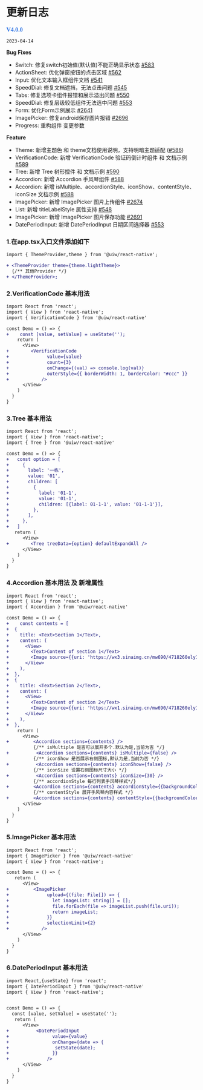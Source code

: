 # 更新日志

<b><font face="微软雅黑" size=3 color=#3578e5 >V4.0.0</font></b>

`2023-04-14`

**Bug Fixes**

- Switch: 修复switch初始值(默认值)不能正确显示状态 [#583](https://github.com/uiwjs/react-native-uiw/pull/583)
- ActionSheet: 优化弹窗按钮的点击区域 [#562](https://github.com/uiwjs/react-native-uiw/pull/562)
- Input: 优化文本输入框组件文档 [#541](https://github.com/uiwjs/react-native-uiw/pull/541)
- SpeedDial: 修复文档遮挡，无法点击问题 [#545](https://github.com/uiwjs/react-native-uiw/pull/545)
- Tabs: 修复选项卡组件报错和展示溢出问题 [#550](https://github.com/uiwjs/react-native-uiw/pull/550)
- SpeedDial: 修复层级较低组件无法选中问题 [#553](https://github.com/uiwjs/react-native-uiw/pull/553)
- Form: 优化Form示例展示 [#2641](https://github.com/uiwjs/react-native-uiw/actions/runs/4644484377)
- ImagePicker: 修复android保存图片报错 [#2696](https://github.com/uiwjs/react-native-uiw/actions/runs/4695870443)
- Progress: 重构组件 变更参数 

**Feature**

- Theme: 新增主题色 和  theme文档使用说明，支持明暗主题适配 ([#586](https://github.com/uiwjs/react-native-uiw/pull/586))
- VerificationCode: 新增 VerificationCode 验证码倒计时组件 和 文档示例 [#589](https://github.com/uiwjs/react-native-uiw/pull/589)
- Tree: 新增 Tree 树形控件 和 文档示例 [#590](https://github.com/uiwjs/react-native-uiw/pull/590)
- Accordion: 新增 Accordion 手风琴组件  [#588](https://github.com/uiwjs/react-native-uiw/pull/588)
- Accordion: 新增 isMultiple、accordionStyle、iconShow、contentStyle、iconSize 文档示例 [#588](https://github.com/uiwjs/react-native-uiw/pull/588)
- ImagePicker: 新增 ImagePicker 图片上传组件 [#2674](https://github.com/uiwjs/react-native-uiw/actions/runs/4664460047)
- List: 新增 titleLabelStyle 属性支持 [#548](https://github.com/uiwjs/react-native-uiw/pull/548)
- ImagePicker: 新增 ImagePicker 图片保存功能 [#2691](https://github.com/uiwjs/react-native-uiw/actions/runs/4687708113)
- DatePeriodInput: 新增 DatePeriodInput 日期区间选择器 [#553](https://github.com/uiwjs/react-native-uiw/pull/553)

### 1.在app.tsx入口文件添加如下

```diff
import { ThemeProvider,theme } from '@uiw/react-native';

+ <ThemeProvider theme={theme.lightTheme}>
  {/** 其他Provider */}
+ </ThemeProvider>;
```

### 2.VerificationCode 基本用法

```diff
import React from 'react';
import { View } from 'react-native';
import { VerificationCode } from '@uiw/react-native'

const Demo = () => {
+    const [value, setValue] = useState('');
    return (
      <View>
+        <VerificationCode
+              value={value}
+              count={3}
+              onChange={(val) => console.log(val)}
+              outerStyle={{ borderWidth: 1, borderColor: "#ccc" }}
+            />
      </View>
    )
  }
}
```

### 3.Tree 基本用法

```diff
import React from 'react';
import { View } from 'react-native';
import { Tree } from '@uiw/react-native'

const Demo = () => {
+   const option = [
+     {
+       label: '一栋',
+       value: '01',
+       children: [
+         {
+           label: '01-1',
+           value: '01-1',
+           children: [{label: 01-1-1', value: '01-1-1'}],
+         },
+       ],
+     },
+   ]
   return (
      <View>
+        <Tree treeData={option} defaultExpandAll />
      </View>
    )
  }
}
```

### 4.Accordion 基本用法 及 新增属性

```diff
import React from 'react';
import { View } from 'react-native';
import { Accordion } from '@uiw/react-native'

const Demo = () => {
+    const contents = [
+  {
+    title: <Text>Section 1</Text>,
+    content: (
+      <View>
+        <Text>Content of section 1</Text>
+        <Image source={{uri: 'https://wx3.sinaimg.cn/mw690/4718260ely1gt2cg7t5udj23dw1wkhdu.jpg'}} style={{height: 180}} />
+      </View>
+    ),
+  },
+  {
+    title: <Text>Section 2</Text>,
+    content: (
+      <View>
+        <Text>Content of section 2</Text>
+        <Image source={{uri: 'https://wx1.sinaimg.cn/mw690/4718260ely1gt2cg5r9zij22yo1o0x6p.jpg'}} style={{height: 180}} />
+      </View>
+    ),
+  },
    return (
      <View>
+         <Accordion sections={contents} />
          {/** isMultiple 是否可以展开多个.默认为是,当前为否 */}
+          <Accordion sections={contents} isMultiple={false} />
          {/** iconShow 是否展示右侧图标,默认为是,当前为否 */}
+          <Accordion sections={contents} iconShow={false} />
          {/** iconSize 设置右侧图标尺寸大小 */}
+          <Accordion sections={contents} iconSize={30} />
          {/** accordionStyle 每行列表手风琴样式*/}
+         <Accordion sections={contents} accordionStyle={{backgroundColor: '#3578e5'}} />
          {/** contentStyle 展开手风琴内容样式 */}
+         <Accordion sections={contents} contentStyle={{backgroundColor: '#FFD21D'}} />
      </View>
    )
  }
}
```

### 5.ImagePicker 基本用法

```diff
import React from 'react';
import { ImagePicker } from '@uiw/react-native'
import { View } from 'react-native';

const Demo = () => {
   return (
      <View>
+         <ImagePicker
+              upload={(file: File[]) => {
+                let imageList: string[] = [];
+                file.forEach(file => imageList.push(file.uri));
+                return imageList;
+              }}
+              selectionLimit={2}
+            />
      </View>
    )
  }
}
```

### 6.DatePeriodInput 基本用法

```diff
import React,{useState} from 'react';
import { DatePeriodInput } from '@uiw/react-native'
import { View } from 'react-native';


const Demo = () => {
  const [value, setValue] = useState('');
   return (
      <View>
+          <DatePeriodInput
+                value={value}
+                onChange={date => {
+                 setState(date);
+                }}
+              />
      </View>
    )
  }
}
```